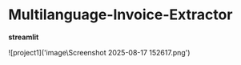 ﻿# Multilanguage-Invoice-Extractor
**streamlit**


![project1]('image\Screenshot 2025-08-17 152617.png')

